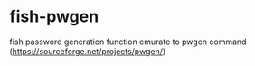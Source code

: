 # fish-pwgen

fish password generation function emurate to pwgen command (https://sourceforge.net/projects/pwgen/)

